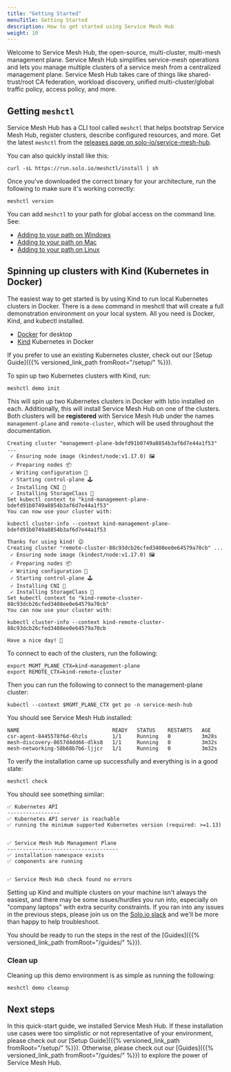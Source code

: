 ```yaml
---
title: "Getting Started"
menuTitle: Getting Started
description: How to get started using Service Mesh Hub
weight: 10
---
```


Welcome to Service Mesh Hub, the open-source, multi-cluster, multi-mesh management plane. Service Mesh Hub simplifies service-mesh operations and lets you manage multiple clusters of a service mesh from a centralized management plane. Service Mesh Hub takes care of things like shared-trust/root CA federation, workload discovery, unified multi-cluster/global traffic policy, access policy, and more. 

## Getting `meshctl`

Service Mesh Hub has a CLI tool called `meshctl` that helps bootstrap Service Mesh Hub, register clusters, describe configured resources, and more. Get the latest `meshctl` from the [releases page on solo-io/service-mesh-hub](https://github.com/solo-io/service-mesh-hub/releases).

You can also quickly install like this:

```shell
curl -sL https://run.solo.io/meshctl/install | sh
```

Once you've downloaded the correct binary for your architecture, run the following to make sure it's working correctly:

```shell
meshctl version
```

You can add `meshctl` to your path for global access on the command line. See:


* [Adding to your path on Windows](https://helpdeskgeek.com/windows-10/add-windows-path-environment-variable/)
* [Adding to your path on Mac](https://osxdaily.com/2014/08/14/add-new-path-to-path-command-line/)
* [Adding to your path on Linux](https://linuxize.com/post/how-to-add-directory-to-path-in-linux/)


## Spinning up clusters with Kind (Kubernetes in Docker)

The easiest way to get started is by using Kind to run local Kubernetes clusters in Docker. There is a `demo` command in meshctl that will create a full demonstration environment on your local system. All you need is Docker, Kind, and kubectl installed. 

* [Docker](https://www.docker.com/products/docker-desktop) for desktop
* [Kind](https://kind.sigs.k8s.io) Kubernetes in Docker

If you prefer to use an existing Kubernetes cluster, check out our [Setup Guide]({{% versioned_link_path fromRoot="/setup/" %}}).

To spin up two Kubernetes clusters with Kind, run:

```shell
meshctl demo init
```
This will spin up two Kubernetes clusters in Docker with Istio installed on each. Additionally, this will install Service Mesh Hub on one of the clusters. Both clusters will be **registered** with Service Mesh Hub under the names `management-plane` and `remote-cluster`, which will be used throughout the documentation.

```shell
Creating cluster "management-plane-bdefd91b0749a8854b3af6d7e44a1f53" ...
 ✓ Ensuring node image (kindest/node:v1.17.0) 🖼
 ✓ Preparing nodes 📦  
 ✓ Writing configuration 📜 
 ✓ Starting control-plane 🕹️ 
 ✓ Installing CNI 🔌 
 ✓ Installing StorageClass 💾 
Set kubectl context to "kind-management-plane-bdefd91b0749a8854b3af6d7e44a1f53"
You can now use your cluster with:

kubectl cluster-info --context kind-management-plane-bdefd91b0749a8854b3af6d7e44a1f53

Thanks for using kind! 😊
Creating cluster "remote-cluster-88c93dcb26cfed3408ee0e64579a70cb" ...
 ✓ Ensuring node image (kindest/node:v1.17.0) 🖼
 ✓ Preparing nodes 📦  
 ✓ Writing configuration 📜 
 ✓ Starting control-plane 🕹️ 
 ✓ Installing CNI 🔌 
 ✓ Installing StorageClass 💾 
Set kubectl context to "kind-remote-cluster-88c93dcb26cfed3408ee0e64579a70cb"
You can now use your cluster with:

kubectl cluster-info --context kind-remote-cluster-88c93dcb26cfed3408ee0e64579a70cb

Have a nice day! 👋
```

To connect to each of the clusters, run the following:

```shell
export MGMT_PLANE_CTX=kind-management-plane
export REMOTE_CTX=kind-remote-cluster
```

Then you can run the following to connect to the management-plane cluster:

```shell
kubectl --context $MGMT_PLANE_CTX get po -n service-mesh-hub
```

You should see Service Mesh Hub installed:

```shell
NAME                              READY   STATUS    RESTARTS   AGE
csr-agent-8445578f6d-6hzls        1/1     Running   0          3m28s
mesh-discovery-8657d4dd66-dlks8   1/1     Running   0          3m32s
mesh-networking-58b68b7b6-ljjcr   1/1     Running   0          3m32s
```

To verify the installation came up successfully and everything is in a good state:

```shell
meshctl check
```


You should see something similar:

```shell
✅ Kubernetes API
-----------------
✅ Kubernetes API server is reachable
✅ running the minimum supported Kubernetes version (required: >=1.13)


✅ Service Mesh Hub Management Plane
------------------------------------
✅ installation namespace exists
✅ components are running


✅ Service Mesh Hub check found no errors
```

Setting up Kind and multiple clusters on your machine isn't always the easiest, and there may be some issues/hurdles you run into, especially on "company laptops" with extra security constraints. If you ran into any issues in the previous steps, please join us on the [Solo.io slack](https://slack.solo.io) and we'll be more than happy to help troubleshoot. 

You should be ready to run the steps in the rest of the [Guides]({{% versioned_link_path fromRoot="/guides/" %}}).

### Clean up

Cleaning up this demo environment is as simple as running the following:

```shell
meshctl demo cleanup
```

## Next steps

In this quick-start guide, we installed Service Mesh Hub. If these installation use cases were too simplistic or not representative of your environment, please check out our [Setup Guide]({{% versioned_link_path fromRoot="/setup/" %}}). Otherwise, please check out our [Guides]({{% versioned_link_path fromRoot="/guides/" %}}) to explore the power of Service Mesh Hub.
